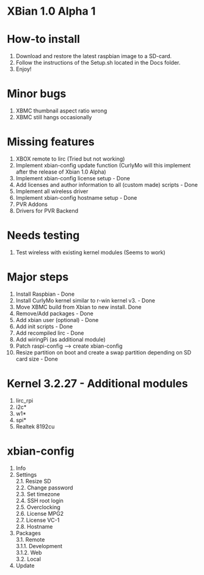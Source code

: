 XBian 1.0 Alpha 1
=============================

How-to install
=============================
1. Download and restore the latest raspbian image to a SD-card.
2. Follow the instructions of the Setup.sh located in the Docs folder.
3. Enjoy!

Minor bugs
=============================
1. XBMC thumbnail aspect ratio wrong
2. XBMC still hangs occasionally

Missing features
=============================
1. XBOX remote to lirc (Tried but not working)
2. Implement xbian-config update function (CurlyMo will this implement after the release of Xbian 1.0 Alpha)
3. Implement xbian-config license setup - Done
4. Add licenses and author information to all (custom made) scripts - Done
5. Implement all wireless driver
6. Implement xbian-config hostname setup - Done
7. PVR Addons
8. Drivers for PVR Backend

Needs testing
=============================
1. Test wireless with existing kernel modules (Seems to work)

Major steps
=============================
1. Install Raspbian - Done
2. Install CurlyMo kernel similar to r-win kernel v3. - Done
3. Move XBMC build from Xbian to new install. Done
4. Remove/Add packages - Done
5. Add xbian user (optional) - Done
6. Add init scripts - Done
7. Add recompiled lirc - Done
8. Add wiringPi (as additional module)
9. Patch raspi-config --> create xbian-config
10. Resize partition on boot and create a swap partition depending on SD card size - Done

Kernel 3.2.27 - Additional modules
=================================
1. lirc_rpi
2. i2c*
3. w1*
4. spi*
5. Realtek 8192cu

xbian-config
=================================
1. Info<br />
2. Settings<br />
2.1. Resize SD<br />
2.2. Change password<br />
2.3. Set timezone<br />
2.4. SSH root login<br />
2.5. Overclocking<br />
2.6. License MPG2<br />
2.7. License VC-1<br />
2.8. Hostname<br />
3. Packages<br />
3.1. Remote<br />
3.1.1. Development<br />
3.1.2. Web<br />
3.2. Local<br />
4. Update<br />
